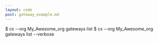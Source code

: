 ```yaml
---
layout: code
post: gateway_example.md
---
```



$ cx --org My_Awesome_org gateways list
$ cx --org My_Awesome_org gateways list --verbose
